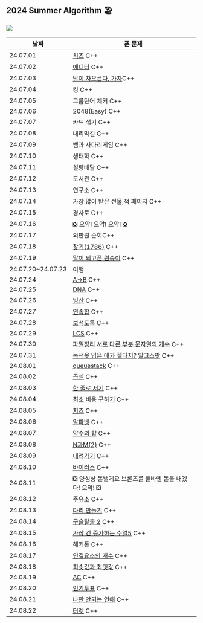 ## 2024 Summer Algorithm 🏖

![](https://api.mosu.blog/OneDay-OneAlgorithm/JjungminCpp?since=2024-07-01&until=2024-08-31)

| 날짜              | 푼 문제                                                                                                                     |
| ----------------- | --------------------------------------------------------------------------------------------------------------------------- |
| 24.07.01          | [치즈](https://www.acmicpc.net/problem/2636) C++                                                                            |
| 24.07.02          | [에디터](https://www.acmicpc.net/problem/1406) C++                                                                          |
| 24.07.03          | [달이 차오른다, 가자](https://www.acmicpc.net/problem/1194)C++                                                              |
| 24.07.04          | 킹 C++                                                                                                                      |
| 24.07.05          | 그룹단어 체커 C++                                                                                                           |
| 24.07.06          | 2048(Easy) C++                                                                                                              |
| 24.07.07          | 카드 섞기 C++                                                                                                               |
| 24.07.08          | 내리막길 C++                                                                                                                |
| 24.07.09          | 뱀과 사다리게임 C++                                                                                                         |
| 24.07.10          | 생태학 C++                                                                                                                  |
| 24.07.11          | 설탕배달 C++                                                                                                                |
| 24.07.12          | 도서관 C++                                                                                                                  |
| 24.07.13          | 연구소 C++                                                                                                                  |
| 24.07.14          | 가장 많이 받은 선물,책 페이지 C++                                                                                           |
| 24.07.15          | 경사로 C++                                                                                                                  |
| 24.07.16          | ❎ 으악! 으악! 으악! ❎                                                                                                     |
| 24.07.17          | 외판원 순회C++                                                                                                              |
| 24.07.18          | [찾기(1786)](https://www.acmicpc.net/problem/1786) C++                                                                      |
| 24.07.19          | [말이 되고픈 원숭이](https://www.acmicpc.net/problem/1600) C++                                                              |
| 24.07.20~24.07.23 | 여행                                                                                                                        |
| 24.07.24          | [A->B](https://www.acmicpc.net/problem/16953) C++                                                                           |
| 24.07.25          | [DNA](https://www.acmicpc.net/problem/1969) C++                                                                             |
| 24.07.26          | [빙산](https://www.acmicpc.net/problem/2573) C++                                                                            |
| 24.07.27          | [연속합](https://www.acmicpc.net/problem/1912) C++                                                                          |
| 24.07.28          | [보석도둑](https://www.acmicpc.net/problem/1202) C++                                                                        |
| 24.07.29          | [LCS](https://www.acmicpc.net/problem/9251) C++                                                                             |
| 24.07.30          | [파일정리](https://www.acmicpc.net/problem/20291) [서로 다른 부분 문자열의 개수](https://www.acmicpc.net/problem/11478) C++ |
| 24.07.31          | [녹색옷 입은 애가 젤다지?](https://www.acmicpc.net/problem/4485) [알고스팟](https://www.acmicpc.net/problem/1261) C++       |
| 24.08.01          | [queuestack](https://www.acmicpc.net/problem/24511) C++                                                                     |
| 24.08.02          | [곱셈](https://www.acmicpc.net/problem/1629) C++                                                                            |
| 24.08.03          | [한 줄로 서기](https://www.acmicpc.net/problem/1138) C++                                                                    |
| 24.08.04          | [최소 비용 구하기](https://www.acmicpc.net/problem/1916) C++                                                                |
| 24.08.05          | [치즈](https://www.acmicpc.net/problem/2638) C++                                                                            |
| 24.08.06          | [알파벳](https://www.acmicpc.net/problem/1987) C++                                                                          |
| 24.08.07          | [약수의 합](https://www.acmicpc.net/problem/17427) C++                                                                      |
| 24.08.08          | [N과M(2)](https://www.acmicpc.net/problem/15666) C++                                                                        |
| 24.08.09          | [내려가기](https://www.acmicpc.net/problem/2096) C++                                                                        |
| 24.08.10          | [바이러스](https://www.acmicpc.net/problem/2606) C++                                                                        |
| 24.08.11          | ❎ 양심상 돈낼게요 브론즈를 풀바엔 돈을 내겠다! 으악! ❎                                                                    |
| 24.08.12          | [주유소](https://www.acmicpc.net/problem/13305) C++                                                                         |
| 24.08.13          | [다리 만들기](https://www.acmicpc.net/problem/17472) C++                                                                    |
| 24.08.14          | [구슬탈출 2](https://www.acmicpc.net/problem/13460) C++                                                                     |
| 24.08.15          | [가장 긴 증가하는 수열5](https://www.acmicpc.net/problem/14003) C++                                                         |
| 24.08.16          | [해커톤](https://www.acmicpc.net/problem/16200) C++                                                                         |
| 24.08.17          | [연결요소의 개수](https://www.acmicpc.net/problem/11724) C++                                                                |
| 24.08.18          | [최솟값과 최댓값](https://www.acmicpc.net/problem/2357) C++                                                                 |
| 24.08.19          | [AC](https://www.acmicpc.net/problem/5430) C++                                                                              |
| 24.08.20          | [인기투표](https://www.acmicpc.net/problem/11637) C++                                                                       |
| 24.08.21          | [나만 안되는 연애](https://www.acmicpc.net/problem/14621) C++                                                               |
| 24.08.22          | [터렛](https://www.acmicpc.net/problem/1002) C++                                                                            |
